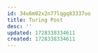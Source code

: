 ```yaml
---
id: 34u6m02x2n77lqgq83337uo
title: Turing Post
desc: ''
updated: 1728338334611
created: 1728338334611
---
```


